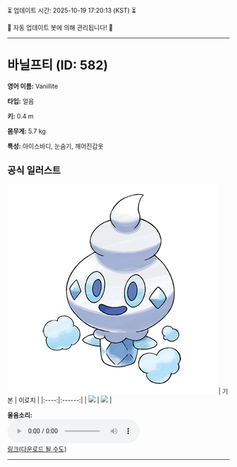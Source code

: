 
⏳ 업데이트 시간: 2025-10-19 17:20:13 (KST) ⏳

🤖 자동 업데이트 봇에 의해 관리됩니다! 🤖

---

# 바닐프티 (ID: 582)
**영어 이름:** Vanillite

**타입:** 얼음

**키:** 0.4 m

**몸무게:** 5.7 kg

**특성:** 아이스바디, 눈숨기, 깨어진갑옷

## 공식 일러스트
![](https://raw.githubusercontent.com/PokeAPI/sprites/master/sprites/pokemon/other/official-artwork/582.png)
| 기본 | 이로치 |
|:----:|:------:|
| <img src="http://play.pokemonshowdown.com/sprites/ani/vanillite.gif" width="200"> | <img src="http://play.pokemonshowdown.com/sprites/ani-shiny/vanillite.gif" width="200"> |

**울음소리:**<br><audio controls src="https://raw.githubusercontent.com/PokeAPI/cries/main/cries/pokemon/latest/582.ogg"></audio><br> [링크(다운로드 될 수도)](https://raw.githubusercontent.com/PokeAPI/cries/main/cries/pokemon/latest/582.ogg)


---
